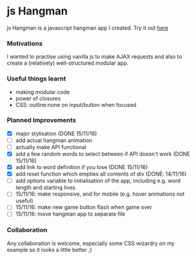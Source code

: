 # js Hangman
js Hangman is a javascript hangman app I created.
Try it out [here](https://mattlub.github.io/js-hangman/)

### Motivations
I wanted to practise using vanilla js to make AJAX requests and also to create a (relatively) well-structured modular app.

### Useful things learnt
- making modular code
- power of closures
- CSS: outline:none on input/button when focused

### Planned Improvements
- [x] major stylisation (DONE 15/11/16)
- [ ] add actual hangman animation
- [ ] actually make API functional
- [x] add a few random words to select between if API doesn't work (DONE 15/11/16)
- [x] add link to word definition if you lose (DONE 15/11/16)
- [x] add reset function which empties all contents of div (DONE: 14/11/16)
- [ ] add options variable to initialisation of the app, including e.g. word length and starting lives.
- [ ] 15/11/16: make responsive, and for mobile (e.g. hover animations not useful)
- [ ] 15/11/16: make new game button flash when game over
- [ ] 15/11/16: move hangman app to separate file

### Collaboration
Any collaboration is welcome, especially some CSS wizardry on my example so it looks a little better ;)